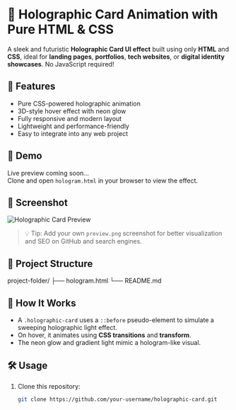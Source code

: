 # 🔮 Holographic Card Animation with Pure HTML & CSS

A sleek and futuristic **Holographic Card UI effect** built using only **HTML** and **CSS**, ideal for **landing pages**, **portfolios**, **tech websites**, or **digital identity showcases**. No JavaScript required!

## 🌟 Features

- Pure CSS-powered holographic animation
- 3D-style hover effect with neon glow
- Fully responsive and modern layout
- Lightweight and performance-friendly
- Easy to integrate into any web project

## 🚀 Demo

Live preview coming soon...  
Clone and open `hologram.html` in your browser to view the effect.

## 📸 Screenshot

![Holographic Card Preview](preview.png)

> 💡 Tip: Add your own `preview.png` screenshot for better visualization and SEO on GitHub and search engines.

## 📁 Project Structure
project-folder/
├── hologram.html
└── README.md


## 🧠 How It Works

- A `.holographic-card` uses a `::before` pseudo-element to simulate a sweeping holographic light effect.
- On hover, it animates using **CSS transitions** and **transform**.
- The neon glow and gradient light mimic a hologram-like visual.

## 🛠️ Usage

1. Clone this repository:
   ```bash
   git clone https://github.com/your-username/holographic-card.git
